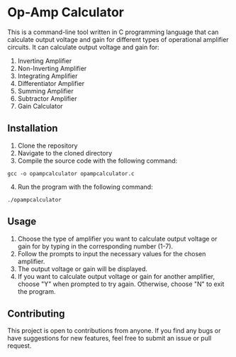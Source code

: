 # Op-Amp Calculator 

This is a command-line tool written in C programming language that can calculate output voltage and gain for different types of operational amplifier circuits. It can calculate output voltage and gain for:

1. Inverting Amplifier
2. Non-Inverting Amplifier
3. Integrating Amplifier
4. Differentiator Amplifier
5. Summing Amplifier
6. Subtractor Amplifier
7. Gain Calculator

## Installation

1. Clone the repository
2. Navigate to the cloned directory
3. Compile the source code with the following command:

```
gcc -o opampcalculator opampcalculator.c
```

4. Run the program with the following command:

```
./opampcalculator
```

## Usage

1. Choose the type of amplifier you want to calculate output voltage or gain for by typing in the corresponding number (1-7).
2. Follow the prompts to input the necessary values for the chosen amplifier.
3. The output voltage or gain will be displayed.
4. If you want to calculate output voltage or gain for another amplifier, choose "Y" when prompted to try again. Otherwise, choose "N" to exit the program.

## Contributing

This project is open to contributions from anyone. If you find any bugs or have suggestions for new features, feel free to submit an issue or pull request.
